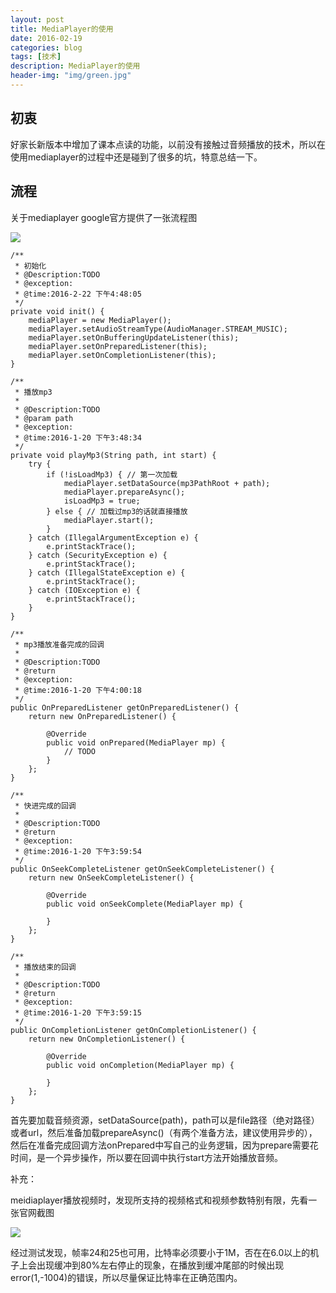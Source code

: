 ```yaml
---
layout: post
title: MediaPlayer的使用
date: 2016-02-19
categories: blog
tags: [技术]
description: MediaPlayer的使用
header-img: "img/green.jpg"
---
```


## 初衷

好家长新版本中增加了课本点读的功能，以前没有接触过音频播放的技术，所以在使用mediaplayer的过程中还是碰到了很多的坑，特意总结一下。

## 流程

关于mediaplayer google官方提供了一张流程图

![](http://7xr4xe.com1.z0.glb.clouddn.com/mediaplayer-prcess.jpg)

	/**
	 * 初始化
	 * @Description:TODO
	 * @exception:
	 * @time:2016-2-22 下午4:48:05
	 */
	private void init() {
		mediaPlayer = new MediaPlayer();
		mediaPlayer.setAudioStreamType(AudioManager.STREAM_MUSIC);
		mediaPlayer.setOnBufferingUpdateListener(this);
		mediaPlayer.setOnPreparedListener(this);
		mediaPlayer.setOnCompletionListener(this);
	}	
	
	/**
	 * 播放mp3
	 * 
	 * @Description:TODO
	 * @param path
	 * @exception:
	 * @time:2016-1-20 下午3:48:34
	 */
	private void playMp3(String path, int start) {
		try {
			if (!isLoadMp3) { // 第一次加载
				mediaPlayer.setDataSource(mp3PathRoot + path);
				mediaPlayer.prepareAsync();
				isLoadMp3 = true;
			} else { // 加载过mp3的话就直接播放
				mediaPlayer.start();
			}
		} catch (IllegalArgumentException e) {
			e.printStackTrace();
		} catch (SecurityException e) {
			e.printStackTrace();
		} catch (IllegalStateException e) {
			e.printStackTrace();
		} catch (IOException e) {
			e.printStackTrace();
		}
	}
	
	/**
	 * mp3播放准备完成的回调
	 * 
	 * @Description:TODO
	 * @return
	 * @exception:
	 * @time:2016-1-20 下午4:00:18
	 */
	public OnPreparedListener getOnPreparedListener() {
		return new OnPreparedListener() {
	
			@Override
			public void onPrepared(MediaPlayer mp) {
				// TODO
			}
		};
	}
	
	/**
	 * 快进完成的回调
	 * 
	 * @Description:TODO
	 * @return
	 * @exception:
	 * @time:2016-1-20 下午3:59:54
	 */
	public OnSeekCompleteListener getOnSeekCompleteListener() {
		return new OnSeekCompleteListener() {
	
			@Override
			public void onSeekComplete(MediaPlayer mp) {
	
			}
		};
	}
	
	/**
	 * 播放结束的回调
	 * 
	 * @Description:TODO
	 * @return
	 * @exception:
	 * @time:2016-1-20 下午3:59:15
	 */
	public OnCompletionListener getOnCompletionListener() {
		return new OnCompletionListener() {
	
			@Override
			public void onCompletion(MediaPlayer mp) {
	
			}
		};
	}

首先要加载音频资源，setDataSource(path)，path可以是file路径（绝对路径）或者url，然后准备加载prepareAsync()（有两个准备方法，建议使用异步的），然后在准备完成回调方法onPrepared中写自己的业务逻辑，因为prepare需要花时间，是一个异步操作，所以要在回调中执行start方法开始播放音频。

补充：

meidiaplayer播放视频时，发现所支持的视频格式和视频参数特别有限，先看一张官网截图

![](http://7xr4xe.com1.z0.glb.clouddn.com/mediaplayer_format.png)

经过测试发现，帧率24和25也可用，比特率必须要小于1M，否在在6.0以上的机子上会出现缓冲到80%左右停止的现象，在播放到缓冲尾部的时候出现error(1,-1004)的错误，所以尽量保证比特率在正确范围内。










